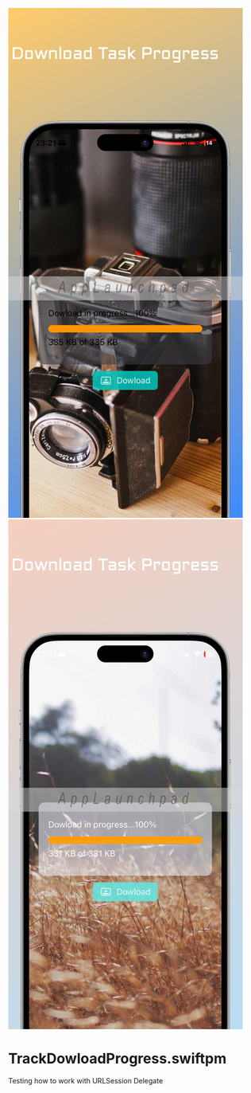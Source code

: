 ![GitHub Cards Preview](https://github.com/romagornostay/TrackDowloadProgress.swiftpm/blob/main/screenshot1.png?raw=true)
![GitHub Cards Preview](https://github.com/romagornostay/TrackDowloadProgress.swiftpm/blob/main/screenshot2.png?raw=truee)

# TrackDowloadProgress.swiftpm
Testing how to work with URLSession Delegate
